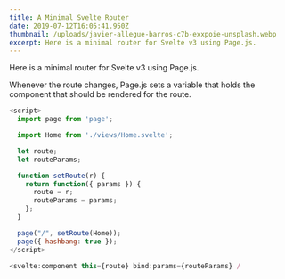 ```yaml
---
title: A Minimal Svelte Router
date: 2019-07-12T16:05:41.950Z
thumbnail: /uploads/javier-allegue-barros-c7b-exxpoie-unsplash.webp
excerpt: Here is a minimal router for Svelte v3 using Page.js.
---
```

Here is a minimal router for Svelte v3 using Page.js.

Whenever the route changes, Page.js sets a variable that holds the component that should be rendered for the route.

```javascript
<script>
  import page from 'page';

  import Home from './views/Home.svelte';

  let route;
  let routeParams;

  function setRoute(r) {
    return function({ params }) {
      route = r;
      routeParams = params;
    };
  }

  page("/", setRoute(Home));
  page({ hashbang: true });
</script>

<svelte:component this={route} bind:params={routeParams} /
```

